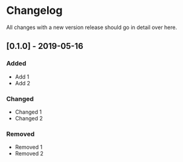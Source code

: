 # Changelog
All changes with a new version release should go in detail over here.

## [0.1.0] - 2019-05-16
### Added
- Add 1
- Add 2

### Changed
- Changed 1
- Changed 2

### Removed
- Removed 1
- Removed 2

